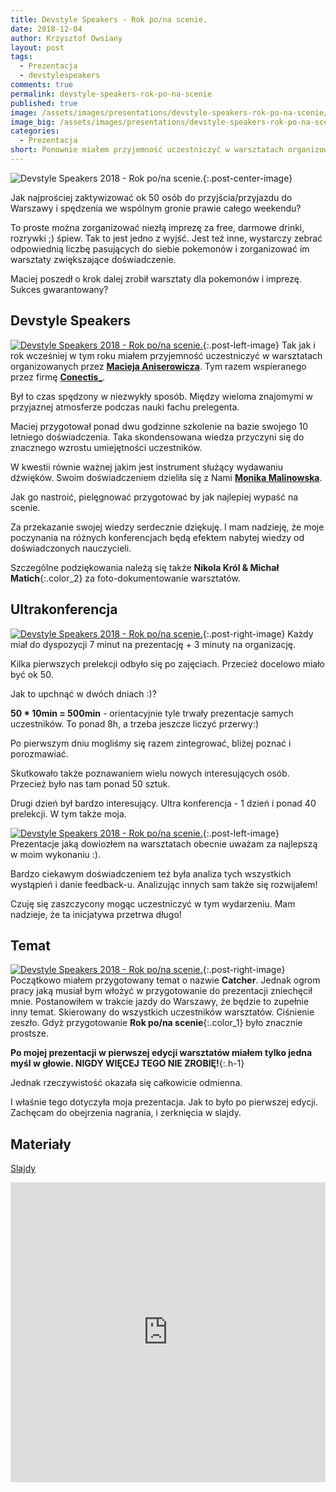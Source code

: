 ```yaml
---
title: Devstyle Speakers - Rok po/na scenie.
date: 2018-12-04
author: Krzysztof Owsiany
layout: post
tags:
  - Prezentacja
  - devstylespeakers
comments: true
permalink: devstyle-speakers-rok-po-na-scenie
published: true
image: /assets/images/presentations/devstyle-speakers-rok-po-na-scenie/post.jpg
image_big: /assets/images/presentations/devstyle-speakers-rok-po-na-scenie/post-big.jpg
categories:
  - Prezentacja
short: Ponownie miałem przyjemność uczestniczyć w warsztatach organizowanych przez <b>Macieja Aniserowicza</b> o nazwie <b>Devstyle Speakers</b>. Z tej okazji powstała nowa prezentacja dotycząca mojej działalności prelegenckiej.
---
```

![Devstyle Speakers 2018 - Rok po/na scenie.][post-big]{:.post-center-image}

Jak najprościej zaktywizować ok 50 osób do przyjścia/przyjazdu do Warszawy i spędzenia we wspólnym gronie prawie całego weekendu?

To proste można zorganizować niezłą imprezę za free, darmowe drinki, rozrywki ;) śpiew.  Tak to jest jedno z wyjść.
Jest też inne, wystarczy zebrać odpowiednią liczbę pasujących do siebie pokemonów i zorganizować im warsztaty zwiększające doświadczenie. 

Maciej poszedł o krok dalej zrobił warsztaty dla pokemonów i imprezę. Sukces gwarantowany?

## Devstyle Speakers
[![Devstyle Speakers 2018 - Rok po/na scenie.][image2]][image2-big]{:.post-left-image}
Tak jak i rok wcześniej w tym roku miałem przyjemność uczestniczyć w warsztatach organizowanych przez **[Macieja Aniserowicza]**. Tym razem wspieranego przez firmę **[Conectis_]**.

Był to czas spędzony w niezwykły sposób. Między wieloma znajomymi w przyjaznej atmosferze podczas nauki fachu prelegenta.

Maciej przygotował ponad dwu godzinne szkolenie na bazie swojego 10 letniego doświadczenia. Taka skondensowana wiedza przyczyni się do znacznego wzrostu umiejętności uczestników.

W kwestii równie ważnej jakim jest instrument służący wydawaniu dźwięków. Swoim doświadczeniem dzieliła się z Nami **[Monika Malinowska]**.

Jak go nastroić, pielęgnować przygotować by jak najlepiej wypaść na scenie.

Za przekazanie swojej wiedzy serdecznie dziękuję. I mam nadzieję, że moje poczynania na różnych konferencjach będą efektem nabytej wiedzy od doświadczonych nauczycieli.

Szczególne podziękowania należą się także **Nikola Król & Michał Matich**{:.color_2} za foto-dokumentowanie warsztatów.

## Ultrakonferencja
[![Devstyle Speakers 2018 - Rok po/na scenie.][image1]][image1-big]{:.post-right-image}
Każdy miał do dyspozycji 7 minut na prezentację + 3 minuty na organizację. 

Kilka pierwszych prelekcji odbyło się po zajęciach. Przecież docelowo miało być ok 50. 

Jak to upchnąć w dwóch dniach :)?

**50 * 10min = 500min** - orientacyjnie tyle trwały prezentacje samych uczestników. To ponad 8h, a trzeba jeszcze liczyć przerwy:)

Po pierwszym dniu mogliśmy się razem zintegrować, bliżej poznać i porozmawiać. 

Skutkowało także poznawaniem wielu nowych interesujących osób. Przecież było nas tam ponad 50 sztuk.

Drugi dzień był bardzo interesujący. Ultra konferencja - 1 dzień i ponad 40 prelekcji. W tym także moja. 

[![Devstyle Speakers 2018 - Rok po/na scenie.][image3]][image3-big]{:.post-left-image}
Prezentacje jaką dowiozłem na warsztatach obecnie uważam za najlepszą w moim wykonaniu :).

Bardzo ciekawym doświadczeniem też była analiza tych wszystkich wystąpień i danie feedback-u.
Analizując innych sam także się rozwijałem!

Czuję się zaszczycony mogąc uczestniczyć w tym wydarzeniu. Mam nadzieje, że ta inicjatywa przetrwa długo!

## Temat
[![Devstyle Speakers 2018 - Rok po/na scenie.][post]][post-big]{:.post-right-image}
Początkowo miałem przygotowany temat o nazwie **Catcher**. Jednak ogrom pracy jaką musiał bym włożyć w przygotowanie do prezentacji zniechęcił mnie. 
Postanowiłem w trakcie jazdy do Warszawy, że będzie to zupełnie inny temat. Skierowany do wszystkich uczestników warsztatów.
Ciśnienie zeszło. Gdyż przygotowanie **Rok po/na scenie**{:.color_1} było znacznie prostsze.

**Po mojej prezentacji w pierwszej edycji warsztatów miałem tylko jedna myśl w głowie. NIGDY WIĘCEJ TEGO NIE ZROBIĘ!**{:.h-1}

Jednak rzeczywistość okazała się całkowicie odmienna.

I właśnie tego dotyczyła moja prezentacja. Jak to było po pierwszej edycji. Zachęcam do obejrzenia nagrania, i zerknięcia w slajdy.

## Materiały
[Slajdy][slides]

<div width="640" height="480" style="margin-left:auto; margin-right:auto;">
<embed width="100%" height="480" src="https://www.youtube.com/embed/580bW7fQBzE"/>
</div >


[slides]: /assets/slides/devstyle-speakers-rok-po-na-scenie.pdf

[post]: /assets/images/presentations/devstyle-speakers-rok-po-na-scenie/post.jpg
[post-big]: /assets/images/presentations/devstyle-speakers-rok-po-na-scenie/post-big.jpg


[image1]: /assets/images/presentations/devstyle-speakers-rok-po-na-scenie/image1.jpg
[image1-big]: /assets/images/presentations/devstyle-speakers-rok-po-na-scenie/image1-big.jpg
[image2]: /assets/images/presentations/devstyle-speakers-rok-po-na-scenie/image2.jpg
[image2-big]: /assets/images/presentations/devstyle-speakers-rok-po-na-scenie/image2-big.jpg
[image3]: /assets/images/presentations/devstyle-speakers-rok-po-na-scenie/image3.jpg
[image3-big]: /assets/images/presentations/devstyle-speakers-rok-po-na-scenie/image3-big.jpg



[Conectis_]: https://www.connectis.pl/
[Macieja Aniserowicza]: https://devstyle.pl
[Monika Malinowska]: http://ateliermalinowska.pl